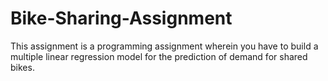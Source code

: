 # Bike-Sharing-Assignment
This assignment is a programming assignment wherein you have to build a multiple linear regression model for the prediction of demand for shared bikes. 
